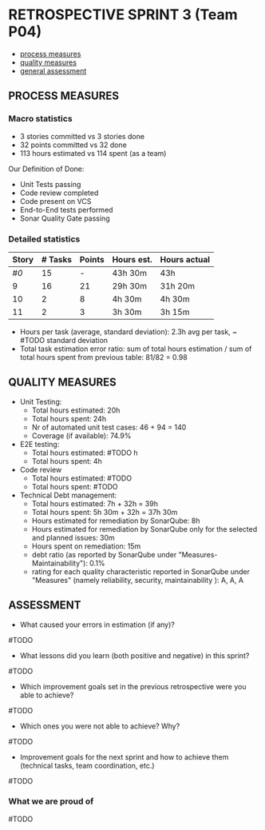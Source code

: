 # RETROSPECTIVE SPRINT 3 (Team P04)

- [process measures](#process-measures)
- [quality measures](#quality-measures)
- [general assessment](#assessment)

## PROCESS MEASURES

### Macro statistics

- 3 stories committed vs 3 stories done
- 32 points committed vs 32 done
- 113 hours estimated vs 114 spent (as a team)

Our Definition of Done:

- Unit Tests passing
- Code review completed
- Code present on VCS
- End-to-End tests performed
- Sonar Quality Gate passing

### Detailed statistics

| Story | # Tasks | Points | Hours est. | Hours actual |
| ----- | ------- | ------ | ---------- | ------------ |
| _#0_  | 15      | -      | 43h 30m    | 43h          |
| 9     | 16      | 21     | 29h 30m    | 31h 20m      |
| 10    | 2       | 8      | 4h 30m     | 4h 30m       |
| 11    | 2       | 3      | 3h 30m     | 3h 15m       |

- Hours per task (average, standard deviation): 2.3h avg per task, ~ #TODO standard deviation
- Total task estimation error ratio: sum of total hours estimation / sum of total hours spent from previous table: 81/82 = 0.98

## QUALITY MEASURES

- Unit Testing:
  - Total hours estimated: 20h
  - Total hours spent: 24h
  - Nr of automated unit test cases: 46 + 94 = 140
  - Coverage (if available): 74.9%
- E2E testing:
  - Total hours estimated: #TODO h
  - Total hours spent: 4h
- Code review
  - Total hours estimated: #TODO
  - Total hours spent: #TODO
- Technical Debt management:
  - Total hours estimated: 7h + 32h = 39h
  - Total hours spent: 5h 30m + 32h = 37h 30m
  - Hours estimated for remediation by SonarQube: 8h
  - Hours estimated for remediation by SonarQube only for the selected and planned issues: 30m
  - Hours spent on remediation: 15m
  - debt ratio (as reported by SonarQube under "Measures-Maintainability"): 0.1%
  - rating for each quality characteristic reported in SonarQube under "Measures" (namely reliability, security, maintainability ): A, A, A

## ASSESSMENT

- What caused your errors in estimation (if any)?

#TODO

- What lessons did you learn (both positive and negative) in this sprint?

#TODO

- Which improvement goals set in the previous retrospective were you able to achieve?

#TODO

- Which ones you were not able to achieve? Why?

#TODO

- Improvement goals for the next sprint and how to achieve them (technical tasks, team coordination, etc.)

#TODO

### What we are proud of

#TODO
